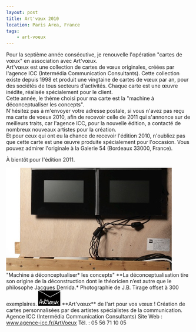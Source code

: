 ```yaml
---
layout: post
title: Art'vœux 2010
location: Paris Area, France
tags:
    - art-voeux
---
```


Pour la septième année consécutive, je renouvelle l'opération "cartes de vœux" en association avec Art'vœux.  
Art'vœux est une collection de cartes de vœux originales, créées par l'agence ICC (Intermédia Communication Consultants). Cette collection existe depuis 1998 et produit une vingtaine de cartes de vœux par an, pour des sociétés de tous secteurs d'activités. Chaque carte est une œuvre inédite, réalisée spécialement pour le client.  
Cette année, le thème choisi pour ma carte est la "machine à déconceptualiser les concepts".  
N'hésitez pas à m'envoyer votre adresse postale, si vous n'avez pas reçu ma carte de voeux 2010, afin de recevoir celle de 2011 qui s'annonce sur de meilleurs traits, car l'agence ICC, pour la nouvelle édition, a contacté de nombreux nouveaux artistes pour la création.  
Et pour ceux qui ont eu la chance de recevoir l'édition 2010, n'oubliez pas que cette carte est une œuvre produite spécialement pour l'occasion. Vous pouvez admirer l'originale à la Galerie 54 (Bordeaux 33000, France).  
  
À bientôt pour l'édition 2011.  
  
<img src="/assets/images/blog/ArtVoeux/Photo_001.jpg" alt="" />  
"Machine à déconceptualiser* les concepts"  
**La déconceptualisation tire son origine de la déconstruction dont le théoricien n’est autre que le philosophe Jacques Derrida.*  
Photographie de J.B.  
Tirage offset à 300 exemplaires.  
  
<img src="/assets/images/blog/Logos/LogoArtVoeux_1.png" alt="" />  
**Art'vœux** de l'art pour vos vœux !  
Création de cartes personnalisées par des artistes spécialistes de la communication. Agence ICC (Intermédia Communication Consultants)  
Site Web : <a href="http://www.agence-icc.fr/ArtVoeux/" hreflang="fr">www.agence-icc.fr/ArtVoeux</a>  
Tél. : 05 56 71 10 05
